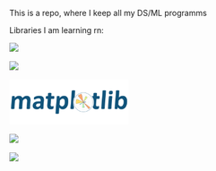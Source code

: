 This is a repo, where I keep all my DS/ML programms

Libraries I am learning rn:

<img src="https://miro.medium.com/max/700/1*bBS_lYMoWhiyJf733Bghwg.jpeg"
  style="height: 80px;">

<img src="https://upload.wikimedia.org/wikipedia/commons/thumb/3/31/NumPy_logo_2020.svg/1280px-NumPy_logo_2020.svg.png"
  style="height: 80px;">
  
<img src="https://raw.githubusercontent.com/jmv74211/matplotlib/master/images/matplotlib_logo.png"
  style="height: 80px;">
  
<img src="https://upload.wikimedia.org/wikipedia/commons/thumb/e/ed/Pandas_logo.svg/2560px-Pandas_logo.svg.png"
  style="height: 80px;">

<img src="https://e7.pngegg.com/pngimages/46/626/png-clipart-c-logo-the-c-programming-language-computer-icons-computer-programming-source-code-programming-miscellaneous-template.png"
  style="height: 80px;">
